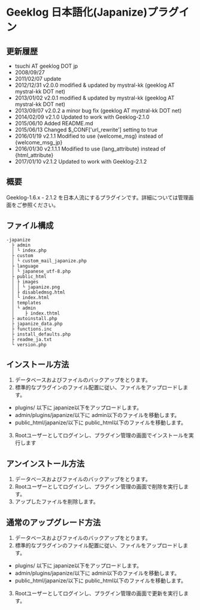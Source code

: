 Geeklog 日本語化(Japanize)プラグイン
=====================================

更新履歴
--------

* tsuchi AT geeklog DOT jp
* 2008/09/27
* 2011/02/07 update
* 2012/12/31 v2.0.0   modified & updated by mystral-kk (geeklog AT mystral-kk DOT net)
* 2013/01/02 v2.0.1   modified & updated by mystral-kk (geeklog AT mystral-kk DOT net)
* 2013/09/07 v2.0.2   a minor bug fix (geeklog AT mystral-kk DOT net)
* 2014/02/09 v2.1.0   Updated to work with Geeklog-2.1.0
* 2015/06/10          Added README.md
* 2015/06/13          Changed $_CONF['url_rewrite'] setting to true
* 2016/01/19 v2.1.1   Modified to use {welcome_msg} instead of {welcome_msg_jp}
* 2016/01/30 v2.1.1.1 Modified to use {lang_attribute} instead of {html_attribute}
* 2017/01/10 v2.1.2   Updated to work with Geeklog-2.1.2

概要
----

Geeklog-1.6.x - 2.1.2 を日本人流にするプラグインです。詳細については管理画面をご参照ください。

ファイル構成
------------

    -japanize
      ├ admin
      │ └ index.php
      ├ custom
      │ └ custom_mail_japanize.php
      ├ language
      │ └ japanese_utf-8.php
      ├ public_html
      │ ├ images
      │ │ └ japanize.png
      │ ├ disabledmsg.html
      │ └ index.html
      │ templates
      │ └ admin
      │    ├ index.thtml
      ├ autoinstall.php
      ├ japanize_data.php
      ├ functions.inc
      ├ install_defaults.php
      ├ readme_ja.txt
      └ version.php

インストール方法
----------------

1. データベースおよびファイルのバックアップをとります。
2. 標準的なプラグインのファイル配置に従い、ファイルをアップロードします。
  * plugins/ 以下に japanize以下をアップロードします。
  * admin/plugins/japanize/以下に admin以下のファイルを移動します。
  * public_html/japanize/以下に public_html以下のファイルを移動します。
3. Rootユーザーとしてログインし、プラグイン管理の画面でインストールを実行します

アンインストール方法
--------------------

1. データベースおよびファイルのバックアップをとります。
2. Rootユーザーとしてログインし、プラグイン管理の画面で削除を実行します。
3. アップしたファイルを削除します。

通常のアップグレード方法
------------------------
1. データベースおよびファイルのバックアップをとります。
2. 標準的なプラグインのファイル配置に従い、ファイルをアップロードします。
  * plugins/ 以下に japanize以下をアップロードします。
  * admin/plugins/japanize/以下に admin以下のファイルを移動します。
  * public_html/japanize/以下に public_html以下のファイルを移動します。
3. Rootユーザーとしてログインし、プラグイン管理の画面で更新を実行します。
